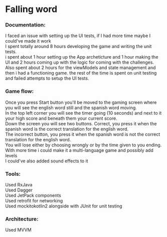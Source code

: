 # Falling word
### Documentation:
  I faced an issue with setting up the UI tests, if I had more time maybe I could've made it work<br/>
  I spent totally around 8 hours developing the game and writing the unit tests.<br/>
  i spent about 1 hour setting up the App archeticture and 1 hour making the UI and 2 hours coming up with the logic for coming with the challenges.<br/>
  Also spent about 2 hours for the viewModels and state management and then i had a functioning game. the rest of the time is spent on unit testing and failed attempts to setup the UI tests.
### Game flow:
  Once you press Start button you'll be moved to the gaming screen where you will see the english word still and the spanish word moving.<br/>
  In the top left corner you will see the timer going (10 seconds) and next to it your high score and beneath them your current score.<br/>
  Down the screen you will see two buttons. Correct, you press it when the spanish word is the correct translation for the english word.<br/>
  The incorrect button, you press it when the spanish word is not the correct translation for the english word.<br/>
  You will lose either by choosing wrongly or by the time given to you ending.<br/>
  With more time i could make it a multi-language game and possibly add levels<br/>
  I could've also added sound effects to it<br/>
### Tools:
  Used RxJava<br/>
  Used Dagger<br/>
  Used JetPack components<br/>
  Used retrofit for networking<br/>
  Used mockitokotlin2 alongside with JUnit for unit testing<br/>
### Architecture:
  Used MVVM
